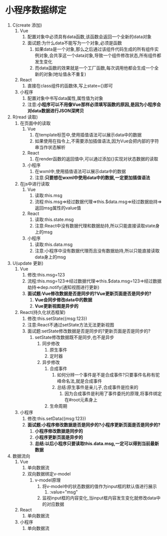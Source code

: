 # 小程序数据绑定

1. C(create 添加)
   1. Vue
      1. 配置对象中必须具有data函数,该函数会返回一个全新的data对象
      2. 面试题:为什么data不能写为一个对象,必须是函数
         1. 如果data是一个对象,那么之后通过该组件代码生成的所有组件实例对象,会共享这一个data对象,导致一个组件修改状态,所有组件都发生变化
         2. 而data函数的效果就是一个工厂函数,每次调用他都会生成一个全新的对象(地址值永不重复)
   2. React
      1. 直接在class组件的函数体,写上state={}即可
   3. 小程序
      1. 配置对象中书写data属性,属性值为对象
      2. 注意:**小程序可以不用像Vue那样必须填写函数的原因,是因为小程序会对data数据进行JSON深拷贝**
2. R(read 读取)
   1. 在页面中的读取
      1. Vue
         1. 在template标签中,使用插值语法可以展示data中的数据
         2. 如果使用在指令上,不需要添加插值语法,因为Vue会把内部的字符串当作状态解析
      2. React
         1. 在render函数的返回值中,可以通过添加{}实现对状态数据的读取
      3. 小程序
         1. 在wxml中,使用插值语法可以展示data中的数据
         2. 注意:**只要想在wxml中使用data中的数据,一定要加插值语法**
   2. 在js中进行读取
      1. Vue
         1. 读取:this.msg
         2. 流程:this.msg=>经过数据代理=>this.$data.msg=>经过数据劫持=>返回msg属性的value值
      2. React
         1. 读取:this.state.msg
         2. 注意:React中没有数据代理和数据劫持,所以只能直接读取state身上的msg
      3. 小程序
         1. 读取:this.data.msg
         2. 注意:小程序中没有数据代理而且没有数据劫持,所以只能直接读取data身上的msg
3. U(update 更新)
   1. Vue
      1. 修改:this.msg=123
      2. 流程:this.msg=123=>经过数据代理=>this.$data.msg=123=>经过数据劫持=>dep.notify(通知视图进行更新)
      3. **面试题:Vue修改数据是否是同步的?Vue更新页面是否是同步的?**
         1. **Vue会同步修改data中的数据**
         2. **Vue更新视图是异步的**
   2. React(持久化状态框架)
      1. 修改:this.setState({msg:123})
      2. 注意:React不通过setState方法无法更新视图
      3. 面试题:setState修改数据是否是同步的?更新页面是否是同步的?
         1. setState修改数据既不是同步,也不是异步
            1. 同步修改
               1. 原生事件
               2. 定时器
            2. 异步修改
               1. 合成事件
                  1. 如何分辨一个事件是不是合成事件?只要事件名称有驼峰命名法,就是合成事件
                  2. 总结:原生事件是亲儿子,合成事件是捡来的
                     1. 因为合成事件是利用了事件委托的原理,将事件绑定在#root元素身上
               2. 生命周期
   3. 小程序
      1. 修改:this.setData({msg:123})
      2. **面试题:小程序修改数据是否是同步的?小程序更新页面是否是同步的?**
         1. **小程序修改数据是同步的**
         2. **小程序更新页面是异步的**
         3. **总结:以后小程序只要读取this.data.msg,一定可以得到当前最新数据**
4. 数据流向
   1. Vue
      1. 单向数据流
      2. 双向数据绑定v-model
         1. v-model原理
            1. 将v-model中的状态数据的值作为input框的默认值进行展示
               1. :value="msg"
            2. 监视input框的内容变化,当input框内容发生变化就修改data中的对应数据
   2. React
      1. 单向数据流
   3. 小程序
      1. 单向数据流